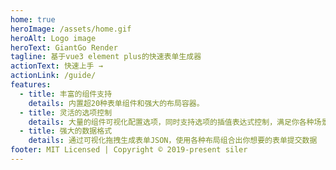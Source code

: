 ```yaml
---
home: true
heroImage: /assets/home.gif
heroAlt: Logo image
heroText: GiantGo Render
tagline: 基于vue3 element plus的快速表单生成器
actionText: 快速上手 →
actionLink: /guide/
features:
  - title: 丰富的组件支持
    details: 内置超20种表单组件和强大的布局容器。
  - title: 灵活的选项控制
    details: 大量的组件可视化配置选项，同时支持选项的插值表达式控制，满足你各种场景需求
  - title: 强大的数据格式
    details: 通过可视化拖拽生成表单JSON，使用各种布局组合出你想要的表单提交数据
footer: MIT Licensed | Copyright © 2019-present siler
---
```

